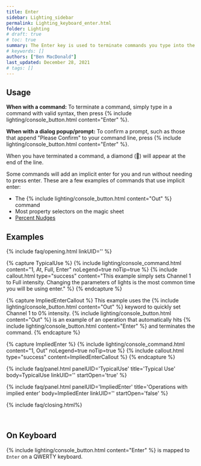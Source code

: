 ```yaml
---
title: Enter
sidebar: Lighting_sidebar
permalink: Lighting_keyboard_enter.html
folder: Lighting
# draft: true
# toc: true
summary: The Enter key is used to terminate commands you type into the console. It is also used to confirm some dialog popups on the monitor, such as cue deletion/overwrite confirmations.
# keywords: []
authors: ["Ben MacDonald"]
last_updated: December 28, 2021
# tags: []
---
```


## Usage 
**When with a command:** To terminate a command, simply type in a command with valid syntax, then press {% include lighting/console_button.html content="Enter" %}.

**When with a dialog popup/prompt:** To confirm a prompt, such as those that append "Please Confirm" to your command line, press {% include lighting/console_button.html content="Enter" %}.

When you have terminated a command, a diamond (🔶) will appear at the end of the line. 

Some commands will add an implicit enter for you and run without needing to press enter. These are a few examples of commands that use implicit enter:
- The {% include lighting/console_button.html content="Out" %} command
- Most property selectors on the magic sheet
- [Percent Nudges](Lighting_keyboard_percent_nudge.html)

## Examples
<!-- Leave the linkID blank if you want to be able to open multiple sections at once.
Otherwise, only one panel can be open at a time per linkUID.
panelUID must be unique to all other faq panels on this page -->

{% include faq/opening.html linkUID='' %}

{% capture TypicalUse %}
{% include lighting/console_command.html content="1, At, Full, Enter" noLegend=true noTip=true %}
{% include callout.html type="success" content="This example simply sets Channel 1 to Full intensity. Changing the parameters of lights is the most common time you will be using enter." %}
{% endcapture %}

{% capture ImpliedEnterCallout %}
This example uses the {% include lighting/console_button.html content="Out" %} keyword to quickly set Channel 1 to 0% intensity. {% include lighting/console_button.html content="Out" %} is an example of an operation that automatically hits {% include lighting/console_button.html content="Enter" %} and terminates the command.
{% endcapture %}

{% capture ImpliedEnter %}
{% include lighting/console_command.html content="1, Out" noLegend=true noTip=true %}
{% include callout.html type="success" content=ImpliedEnterCallout %}
{% endcapture %}


{% include faq/panel.html panelUID='TypicalUse' title='Typical Use' body=TypicalUse linkUID='' startOpen='true' %}

{% include faq/panel.html panelUID='ImpliedEnter' title='Operations with implied enter' body=ImpliedEnter linkUID='' startOpen='false' %}


{% include faq/closing.html%}

<br>


## On Keyboard
{% include lighting/console_button.html content="Enter" %} is mapped to `Enter` on a QWERTY keyboard.